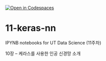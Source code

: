 [![Open in Codespaces](https://classroom.github.com/assets/launch-codespace-2972f46106e565e64193e422d61a12cf1da4916b45550586e14ef0a7c637dd04.svg)](https://classroom.github.com/open-in-codespaces?assignment_repo_id=17122248)
# 11-keras-nn

IPYNB notebooks for UT Data Science (11주차)

10장 – 케라스를 사용한 인공 신경망 소개
